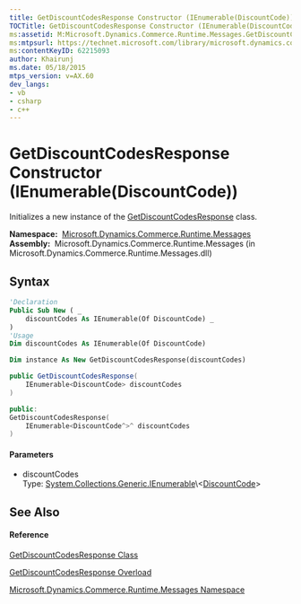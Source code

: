 ```yaml
---
title: GetDiscountCodesResponse Constructor (IEnumerable(DiscountCode)) (Microsoft.Dynamics.Commerce.Runtime.Messages)
TOCTitle: GetDiscountCodesResponse Constructor (IEnumerable(DiscountCode))
ms:assetid: M:Microsoft.Dynamics.Commerce.Runtime.Messages.GetDiscountCodesResponse.#ctor(System.Collections.Generic.IEnumerable{Microsoft.Dynamics.Commerce.Runtime.DataModel.DiscountCode})
ms:mtpsurl: https://technet.microsoft.com/library/microsoft.dynamics.commerce.runtime.messages.getdiscountcodesresponse.getdiscountcodesresponse(v=AX.60)
ms:contentKeyID: 62215093
author: Khairunj
ms.date: 05/18/2015
mtps_version: v=AX.60
dev_langs:
- vb
- csharp
- c++
---
```


# GetDiscountCodesResponse Constructor (IEnumerable(DiscountCode))

Initializes a new instance of the [GetDiscountCodesResponse](getdiscountcodesresponse-class-microsoft-dynamics-commerce-runtime-messages.md) class.

**Namespace:**  [Microsoft.Dynamics.Commerce.Runtime.Messages](microsoft-dynamics-commerce-runtime-messages-namespace.md)  
**Assembly:**  Microsoft.Dynamics.Commerce.Runtime.Messages (in Microsoft.Dynamics.Commerce.Runtime.Messages.dll)

## Syntax

``` vb
'Declaration
Public Sub New ( _
    discountCodes As IEnumerable(Of DiscountCode) _
)
'Usage
Dim discountCodes As IEnumerable(Of DiscountCode)

Dim instance As New GetDiscountCodesResponse(discountCodes)
```

``` csharp
public GetDiscountCodesResponse(
    IEnumerable<DiscountCode> discountCodes
)
```

``` c++
public:
GetDiscountCodesResponse(
    IEnumerable<DiscountCode^>^ discountCodes
)
```

#### Parameters

  - discountCodes  
    Type: [System.Collections.Generic.IEnumerable](https://technet.microsoft.com/library/9eekhta0\(v=ax.60\))\<[DiscountCode](discountcode-class-microsoft-dynamics-commerce-runtime-datamodel.md)\>  

## See Also

#### Reference

[GetDiscountCodesResponse Class](getdiscountcodesresponse-class-microsoft-dynamics-commerce-runtime-messages.md)

[GetDiscountCodesResponse Overload](getdiscountcodesresponse-constructor-microsoft-dynamics-commerce-runtime-messages.md)

[Microsoft.Dynamics.Commerce.Runtime.Messages Namespace](microsoft-dynamics-commerce-runtime-messages-namespace.md)

